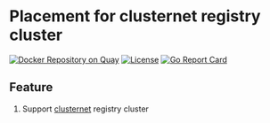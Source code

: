 # Placement for clusternet registry cluster

[![Docker Repository on Quay](https://quay.io/repository/danielxlee/clusternet-placementrule-operator/status "Docker Repository on Quay")](https://quay.io/repository/danielxlee/clusternet-placementrule-operator)
[![License](http://img.shields.io/:license-apache-blue.svg)](http://www.apache.org/licenses/LICENSE-2.0.html)
[![Go Report Card](https://goreportcard.com/badge/github.com/DanielXLee/clusternet-placement-operator)](https://goreportcard.com/report/github.com/DanielXLee/clusternet-placement-operator)

## Feature

1. Support [clusternet](https://github.com/clusternet/clusternet) registry cluster
